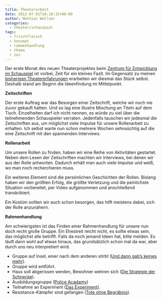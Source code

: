 ```yaml
---
title: Theaterarbeit
date: 2012-07-01T16:10:15+00:00
author: Mathias Wellner
categories:
  - theater/schauspiel
tags:
  - frischfleisch
  - konzept
  - rahmenhandlung
  - thema
  - zes
---
```

Der erste Monat des neuen Theaterprojektes beim [Zentrum für Entwicklung im Schauspiel](http://www.zes-info.ch) ist 
vorbei, Zeit für ein kleines Fazit. Im Gegensatz zu meinen [bisherigen Theatererfahrungen](http://www.mwellner.de/theater/) 
erarbeiten wir diesmal das Stück selbst. Deshalb stand am Beginn die Ideenfindung im Mittelpunkt. 

**Zeitschriften**

Der erste Auftrag war das Besorgen einer Zeitschrift, welche wir noch nie zuvor gekauft hatten. Und so lag eine illustre 
Mischung an Titeln auf dem Tisch. Einzelheiten darf ich nicht nennen, es würde zu viel über die teilnehmenden Schauspieler 
verraten. Jedenfalls tauschen wir jedesmal die Zeitschriften aus, um möglichst viele Impulse für unsere Rollenarbeit zu 
erhalten. Ich selbst warte nun schon mehrere Wochen sehnsüchtig auf die eine Zeitschrift mit den spannenden Interviews. 

**Rollenarbeit**

Um unsere Rollen zu finden, haben wir eine Reihe von Aktivitäten gestartet. Neben dem Lesen der Zeitschriften machten 
wir Interviews, bei denen wir aus der Rolle antworten. Dadurch erhält man auch viele Impulse und weiß, wo man noch 
recherchieren muss. 

Ein weiteres Element sind die persönlichen Geschichten der Rollen. Bislang haben wir den größten Erfolg, die größte 
Verletzung und die peinlichste Situation vorbereitet, per Video aufgenommen und anschließend transkribiert. 

Ein Kostüm sollten wir auch schon besorgen, das hilft meistens dabei, sich der Rolle anzunähern. 

**Rahmenhandlung**

Am schwierigsten ist das Finden einer Rahmenhandlung für unsere nun doch recht große Gruppe. Ein Ehestreit reicht nicht, 
es sollte etwas sein, das möglichst alle betrifft. Falls da noch jemand Ideen hat, bitte melden. Es läuft dann wohl auf 
etwas hinaus, das grundsätzlich schon mal da war, aber durch uns neu interpretiert wird. 

  * Gruppe auf Insel, einer nach dem anderen stirbt ([Und dann gab&#8217;s keines mehr](http://de.wikipedia.org/wiki/Und_dann_gabs_keines_mehr)).
  * Gruppe wird entführt.
  * Haus soll abgerissen werden, Bewohner wehren sich ([Die Strategie der Schnecke](http://de.wikipedia.org/wiki/Die_Strategie_der_Schnecke)).
  * Ausbildungsgruppe ([Police Acadamy](http://de.wikipedia.org/wiki/Police_Academy))
  * Teilnahme an Experiment ([Das Experiment](http://de.wikipedia.org/wiki/Das_Experiment_%28Film%29)).
  * Resistance-Kämpfer sind gefangen ([Tote ohne Begräbnis](http://www.rowohlt.de/buch/Jean_Paul_Sartre_Tote_ohne_Begraebnis.2581.html)).